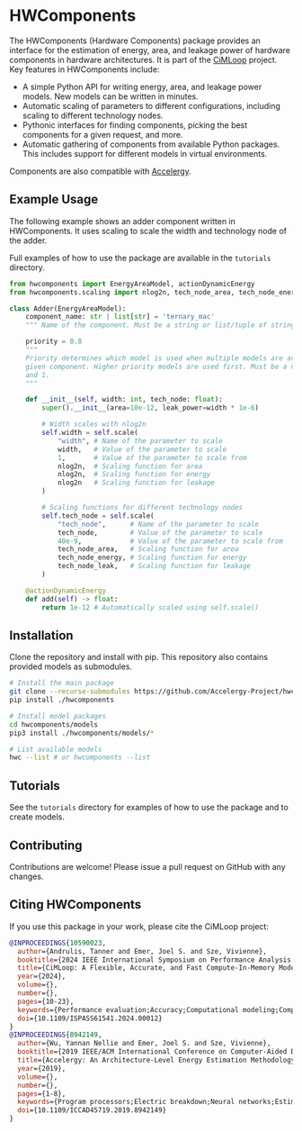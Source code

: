 # HWComponents
The HWComponents (Hardware Components) package provides an interface for the estimation
of energy, area, and leakage power of hardware components in hardware architectures. It
is part of the [CiMLoop](https://github.com/mit-emze/cimloop) project. Key features in
HWComponents include:

- A simple Python API for writing energy, area, and leakage power models. New
  models can be written in minutes.
- Automatic scaling of parameters to different configurations, including scaling to
  different technology nodes.
- Pythonic interfaces for finding components, picking the best components for a given
  request, and more.
- Automatic gathering of components from available Python packages. This includes
  support for different models in virtual environments.

Components are also compatible with
[Accelergy](https://github.com/accelergy-project/accelergy).

## Example Usage

The following example shows an adder component written in HWComponents. It uses scaling
to scale the width and technology node of the adder.

Full examples of how to use the package are available in the `tutorials` directory.

```python
from hwcomponents import EnergyAreaModel, actionDynamicEnergy
from hwcomponents.scaling import nlog2n, tech_node_area, tech_node_energy, tech_node_leak

class Adder(EnergyAreaModel):
    component_name: str | list[str] = 'ternary_mac'
    """ Name of the component. Must be a string or list/tuple of strings. """

    priority = 0.8
    """
    Priority determines which model is used when multiple models are available for a
    given component. Higher priority models are used first. Must be a number between 0
    and 1.
    """

    def __init__(self, width: int, tech_node: float):
        super().__init__(area=10e-12, leak_power=width * 1e-6)

        # Width scales with nlog2n
        self.width = self.scale(
            "width", # Name of the parameter to scale
            width,   # Value of the parameter to scale
            1,       # Value of the parameter to scale from
            nlog2n,  # Scaling function for area
            nlog2n,  # Scaling function for energy
            nlog2n   # Scaling function for leakage
        )

        # Scaling functions for different technology nodes
        self.tech_node = self.scale(
            "tech_node",      # Name of the parameter to scale
            tech_node,        # Value of the parameter to scale
            40e-9,            # Value of the parameter to scale from
            tech_node_area,   # Scaling function for area
            tech_node_energy, # Scaling function for energy
            tech_node_leak,   # Scaling function for leakage
        )

    @actionDynamicEnergy
    def add(self) -> float:
        return 1e-12 # Automatically scaled using self.scale()
```

## Installation
Clone the repository and install with pip. This repository also contains provided
models as submodules.

```bash
# Install the main package
git clone --recurse-submodules https://github.com/Accelergy-Project/hwcomponents.git
pip install ./hwcomponents

# Install model packages
cd hwcomponents/models
pip3 install ./hwcomponents/models/*

# List available models
hwc --list # or hwcomponents --list
```

## Tutorials

See the `tutorials` directory for examples of how to use the package and to create
models.

## Contributing

Contributions are welcome! Please issue a pull request on GitHub with any changes.

## Citing HWComponents

If you use this package in your work, please cite the CiMLoop project:

```bibtex
@INPROCEEDINGS{10590023,
  author={Andrulis, Tanner and Emer, Joel S. and Sze, Vivienne},
  booktitle={2024 IEEE International Symposium on Performance Analysis of Systems and Software (ISPASS)}, 
  title={CiMLoop: A Flexible, Accurate, and Fast Compute-In-Memory Modeling Tool}, 
  year={2024},
  volume={},
  number={},
  pages={10-23},
  keywords={Performance evaluation;Accuracy;Computational modeling;Computer architecture;Artificial neural networks;In-memory computing;Data models;Compute-In-Memory;Processing-In-Memory;Analog;Deep Neural Networks;Systems;Hardware;Modeling;Open-Source},
  doi={10.1109/ISPASS61541.2024.00012}
}
@INPROCEEDINGS{8942149,
  author={Wu, Yannan Nellie and Emer, Joel S. and Sze, Vivienne},
  booktitle={2019 IEEE/ACM International Conference on Computer-Aided Design (ICCAD)}, 
  title={Accelergy: An Architecture-Level Energy Estimation Methodology for Accelerator Designs}, 
  year={2019},
  volume={},
  number={},
  pages={1-8},
  keywords={Program processors;Electric breakdown;Neural networks;Estimation;Hardware;Energy efficiency;Compounds},
  doi={10.1109/ICCAD45719.2019.8942149}
}
```
